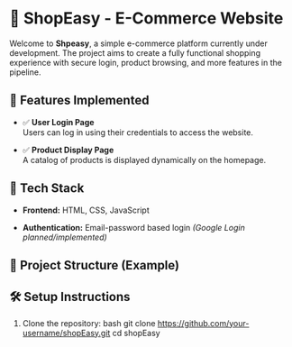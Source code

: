# 🛒 ShopEasy - E-Commerce Website

Welcome to **Shpeasy**, a simple e-commerce platform currently under development. The project aims to create a fully functional shopping experience with secure login, product browsing, and more features in the pipeline.

## 🚀 Features Implemented

- ✅ **User Login Page**  
  Users can log in using their credentials to access the website.

- ✅ **Product Display Page**  
  A catalog of products is displayed dynamically on the homepage.

## 🔧 Tech Stack

- **Frontend:** HTML, CSS, JavaScript  

- **Authentication:** Email-password based login *(Google Login planned/implemented)*

## 📁 Project Structure (Example)



## 🛠️ Setup Instructions

1. Clone the repository:
   bash
   git clone https://github.com/your-username/shopEasy.git
   cd shopEasy
